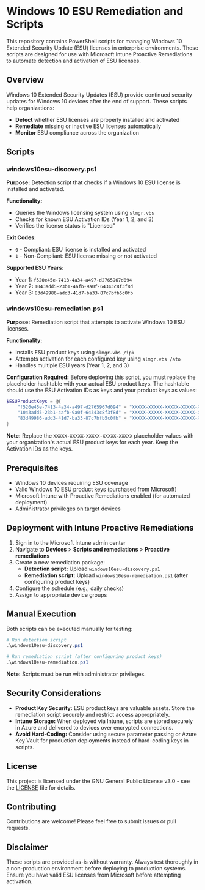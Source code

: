 # Windows 10 ESU Remediation and Scripts

This repository contains PowerShell scripts for managing Windows 10 Extended Security Update (ESU) licenses in enterprise environments. These scripts are designed for use with Microsoft Intune Proactive Remediations to automate detection and activation of ESU licenses.

## Overview

Windows 10 Extended Security Updates (ESU) provide continued security updates for Windows 10 devices after the end of support. These scripts help organizations:

- **Detect** whether ESU licenses are properly installed and activated
- **Remediate** missing or inactive ESU licenses automatically
- **Monitor** ESU compliance across the organization

## Scripts

### windows10esu-discovery.ps1

**Purpose:** Detection script that checks if a Windows 10 ESU license is installed and activated.

**Functionality:**
- Queries the Windows licensing system using `slmgr.vbs`
- Checks for known ESU Activation IDs (Year 1, 2, and 3)
- Verifies the license status is "Licensed"

**Exit Codes:**
- `0` - Compliant: ESU license is installed and activated
- `1` - Non-Compliant: ESU license missing or not activated

**Supported ESU Years:**
- Year 1: `f520e45e-7413-4a34-a497-d2765967d094`
- Year 2: `1043add5-23b1-4afb-9a0f-64343c8f3f8d`
- Year 3: `83d49986-add3-41d7-ba33-87c7bfb5c0fb`

### windows10esu-remediation.ps1

**Purpose:** Remediation script that attempts to activate Windows 10 ESU licenses.

**Functionality:**
- Installs ESU product keys using `slmgr.vbs /ipk`
- Attempts activation for each configured key using `slmgr.vbs /ato`
- Handles multiple ESU years (Year 1, 2, and 3)

**Configuration Required:**
Before deploying this script, you must replace the placeholder hashtable with your actual ESU product keys. The hashtable should use the ESU Activation IDs as keys and your product keys as values:

```powershell
$ESUProductKeys = @{
    "f520e45e-7413-4a34-a497-d2765967d094" = "XXXXX-XXXXX-XXXXX-XXXXX-XXXXX"  # Year 1 Product Key
    "1043add5-23b1-4afb-9a0f-64343c8f3f8d" = "XXXXX-XXXXX-XXXXX-XXXXX-XXXXX"  # Year 2 Product Key
    "83d49986-add3-41d7-ba33-87c7bfb5c0fb" = "XXXXX-XXXXX-XXXXX-XXXXX-XXXXX"  # Year 3 Product Key
}
```

**Note:** Replace the `XXXXX-XXXXX-XXXXX-XXXXX-XXXXX` placeholder values with your organization's actual ESU product keys for each year. Keep the Activation IDs as the keys.

## Prerequisites

- Windows 10 devices requiring ESU coverage
- Valid Windows 10 ESU product keys (purchased from Microsoft)
- Microsoft Intune with Proactive Remediations enabled (for automated deployment)
- Administrator privileges on target devices

## Deployment with Intune Proactive Remediations

1. Sign in to the Microsoft Intune admin center
2. Navigate to **Devices** > **Scripts and remediations** > **Proactive remediations**
3. Create a new remediation package:
   - **Detection script:** Upload `windows10esu-discovery.ps1`
   - **Remediation script:** Upload `windows10esu-remediation.ps1` (after configuring product keys)
4. Configure the schedule (e.g., daily checks)
5. Assign to appropriate device groups

## Manual Execution

Both scripts can be executed manually for testing:

```powershell
# Run detection script
.\windows10esu-discovery.ps1

# Run remediation script (after configuring product keys)
.\windows10esu-remediation.ps1
```

**Note:** Scripts must be run with administrator privileges.

## Security Considerations

- **Product Key Security:** ESU product keys are valuable assets. Store the remediation script securely and restrict access appropriately.
- **Intune Storage:** When deployed via Intune, scripts are stored securely in Azure and delivered to devices over encrypted connections.
- **Avoid Hard-Coding:** Consider using secure parameter passing or Azure Key Vault for production deployments instead of hard-coding keys in scripts.

## License

This project is licensed under the GNU General Public License v3.0 - see the [LICENSE](LICENSE) file for details.

## Contributing

Contributions are welcome! Please feel free to submit issues or pull requests.

## Disclaimer

These scripts are provided as-is without warranty. Always test thoroughly in a non-production environment before deploying to production systems. Ensure you have valid ESU licenses from Microsoft before attempting activation.
